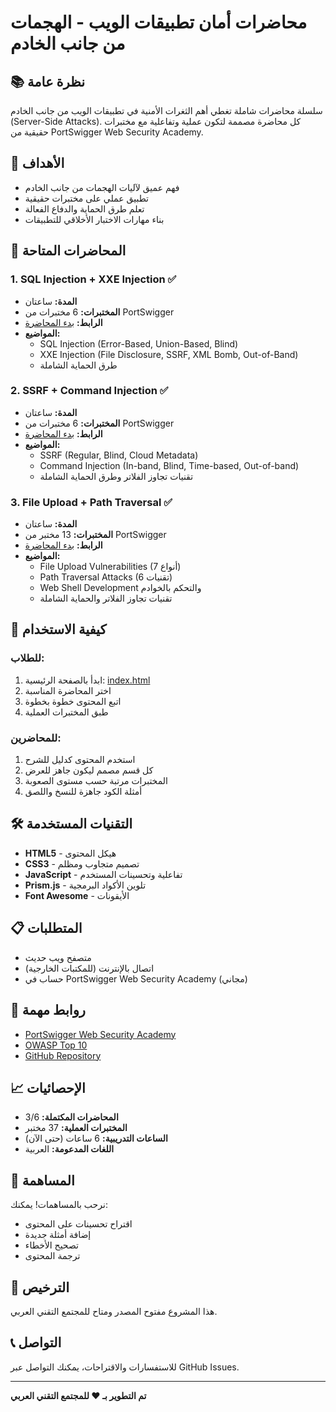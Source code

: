 # محاضرات أمان تطبيقات الويب - الهجمات من جانب الخادم

## 📚 نظرة عامة

سلسلة محاضرات شاملة تغطي أهم الثغرات الأمنية في تطبيقات الويب من جانب الخادم (Server-Side Attacks). كل محاضرة مصممة لتكون عملية وتفاعلية مع مختبرات حقيقية من PortSwigger Web Security Academy.

## 🎯 الأهداف

- فهم عميق لآليات الهجمات من جانب الخادم
- تطبيق عملي على مختبرات حقيقية
- تعلم طرق الحماية والدفاع الفعالة
- بناء مهارات الاختبار الأخلاقي للتطبيقات

## 📖 المحاضرات المتاحة

### 1. SQL Injection + XXE Injection ✅
- **المدة:** ساعتان
- **المختبرات:** 6 مختبرات من PortSwigger
- **الرابط:** [بدء المحاضرة](lecture-sql-xxe/lecture-clean.html)
- **المواضيع:**
  - SQL Injection (Error-Based, Union-Based, Blind)
  - XXE Injection (File Disclosure, SSRF, XML Bomb, Out-of-Band)
  - طرق الحماية الشاملة

### 2. SSRF + Command Injection ✅
- **المدة:** ساعتان
- **المختبرات:** 6 مختبرات من PortSwigger
- **الرابط:** [بدء المحاضرة](lecture-ssrf-command-injection/lecture-clean.html)
- **المواضيع:**
  - SSRF (Regular, Blind, Cloud Metadata)
  - Command Injection (In-band, Blind, Time-based, Out-of-band)
  - تقنيات تجاوز الفلاتر وطرق الحماية الشاملة

### 3. File Upload + Path Traversal ✅
- **المدة:** ساعتان
- **المختبرات:** 13 مختبر من PortSwigger
- **الرابط:** [بدء المحاضرة](lecture-file-upload-path-traversal/lecture-clean.html)
- **المواضيع:**
  - File Upload Vulnerabilities (7 أنواع)
  - Path Traversal Attacks (6 تقنيات)
  - Web Shell Development والتحكم بالخوادم
  - تقنيات تجاوز الفلاتر والحماية الشاملة

## 🚀 كيفية الاستخدام

### للطلاب:
1. ابدأ بالصفحة الرئيسية: [index.html](index.html)
2. اختر المحاضرة المناسبة
3. اتبع المحتوى خطوة بخطوة
4. طبق المختبرات العملية

### للمحاضرين:
1. استخدم المحتوى كدليل للشرح
2. كل قسم مصمم ليكون جاهز للعرض
3. المختبرات مرتبة حسب مستوى الصعوبة
4. أمثلة الكود جاهزة للنسخ واللصق

## 🛠️ التقنيات المستخدمة

- **HTML5** - هيكل المحتوى
- **CSS3** - تصميم متجاوب ومظلم
- **JavaScript** - تفاعلية وتحسينات المستخدم
- **Prism.js** - تلوين الأكواد البرمجية
- **Font Awesome** - الأيقونات

## 📋 المتطلبات

- متصفح ويب حديث
- اتصال بالإنترنت (للمكتبات الخارجية)
- حساب في PortSwigger Web Security Academy (مجاني)

## 🔗 روابط مهمة

- [PortSwigger Web Security Academy](https://portswigger.net/web-security)
- [OWASP Top 10](https://owasp.org/www-project-top-ten/)
- [GitHub Repository](https://github.com/abode1234/lecture-server-side-attack)

## 📈 الإحصائيات

- **المحاضرات المكتملة:** 3/6
- **المختبرات العملية:** 37 مختبر
- **الساعات التدريبية:** 6 ساعات (حتى الآن)
- **اللغات المدعومة:** العربية

## 🤝 المساهمة

نرحب بالمساهمات! يمكنك:
- اقتراح تحسينات على المحتوى
- إضافة أمثلة جديدة
- تصحيح الأخطاء
- ترجمة المحتوى

## 📄 الترخيص

هذا المشروع مفتوح المصدر ومتاح للمجتمع التقني العربي.

## 📞 التواصل

للاستفسارات والاقتراحات، يمكنك التواصل عبر GitHub Issues.

---

**تم التطوير بـ ❤️ للمجتمع التقني العربي** 
